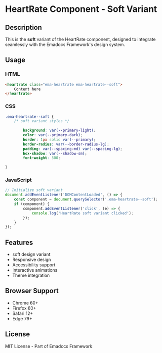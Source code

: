 # HeartRate Component - Soft Variant

## Description
This is the **soft** variant of the HeartRate component, designed to integrate seamlessly with the Emadocs Framework's design system.

## Usage

### HTML
```html
<heartrate class="ema-heartrate ema-heartrate--soft">
    Content here
</heartrate>
```

### CSS
```css
.ema-heartrate--soft {
    /* soft variant styles */
    
        background: var(--primary-light);
        color: var(--primary-dark);
        border: 1px solid var(--primary);
        border-radius: var(--border-radius-lg);
        padding: var(--spacing-md) var(--spacing-lg);
        box-shadow: var(--shadow-sm);
        font-weight: 500;
    
}
```

### JavaScript
```javascript
// Initialize soft variant
document.addEventListener('DOMContentLoaded', () => {
    const component = document.querySelector('.ema-heartrate--soft');
    if (component) {
        component.addEventListener('click', (e) => {
            console.log('HeartRate soft variant clicked');
        });
    }
});
```

## Features
- soft design variant
- Responsive design
- Accessibility support
- Interactive animations
- Theme integration

## Browser Support
- Chrome 60+
- Firefox 60+
- Safari 12+
- Edge 79+

## License
MIT License - Part of Emadocs Framework

